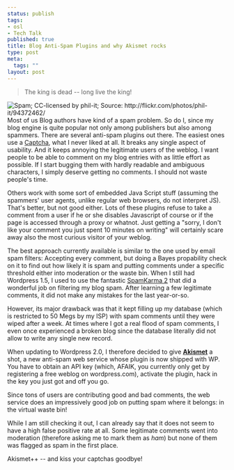 ```yaml
--- 
status: publish
tags: 
- osl
- Tech Talk
published: true
title: Blog Anti-Spam Plugins and why Akismet rocks
type: post
meta: 
  tags: ""
layout: post
---
```

<blockquote>The king is dead -- long live the king!</blockquote>

<img src="http://static.flickr.com/25/94372462_0a2e940b29_m.jpg" alt="Spam; CC-licensed by phil-it; Source: http://flickr.com/photos/phil-it/94372462/" class="alignright" />Most of us Blog authors have kind of a spam problem. So do I, since my blog engine is quite popular not only among publishers but also among spammers. There are several anti-spam plugins out there. The easiest ones use a <a href="http://en.wikipedia.org/wiki/Captcha">Captcha</a>, what I never liked at all. It breaks any single aspect of usability. And it keeps annoying the legitimate users of the weblog. I want people to be able to comment on my blog entries with as little effort as possible. If I start bugging them with hardly readable and ambiguous characters, I simply deserve getting no comments. I should not waste people's time.

Others work with some sort of embedded Java Script stuff (assuming the spammers' user agents, unlike regular web browsers, do not interpret JS). That's better, but not good either. Lots of these plugins refuse to take a comment from a user if he or she disables Javascript of course or if the page is accessed through a proxy or whatnot. Just getting a "sorry, I don't like your comment you just spent 10 minutes on writing" will certainly scare away also the most curious visitor of your weblog.

The best approach currently available is similar to the one used by email spam filters: Accepting every comment, but doing a Bayes propability check on it to find out how likely it is spam and putting comments under a specific threshold either into moderation or the waste bin. When I still had Wordpress 1.5, I used to use the fantastic <a href="http://unknowngenius.com/blog/wordpress/spam-karma/">SpamKarma 2</a> that did a wonderful job on filtering my blog spam. After learning a few legitimate comments, it did not make any mistakes for the last year-or-so.

However, its major drawback was that it kept filling up my database (which is restricted to 50 Megs by my ISP) with spam comments until they were wiped after a week. At times where I got a real flood of spam comments, I even once experienced a broken blog since the database literally did not allow to write any single new record.

When updating to Wordpress 2.0, I therefore decided to give <strong><a href="http://akismet.com/">Akismet</a></strong> a shot, a new anti-spam web service whose plugin is now shipped with WP. You have to obtain an API key (which, AFAIK, you currently only get by registering a free weblog on wordpress.com), activate the plugin, hack in the key you just got and off you go.

Since tons of users are contributing good and bad comments, the web service does an impressively good job on putting spam where it belongs: in the virtual waste bin!

While I am still checking it out, I can already say that it does not seem to have a high false positive rate at all. Some legitimate comments went into moderation (therefore asking me to mark them as <em>ham</em>) but none of them was flagged as spam in the first place.

Akismet++  -- and kiss your captchas goodbye!
